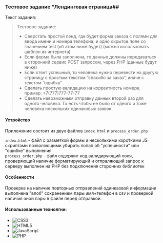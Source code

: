 ### Тестовое задание "Лендинговая страница##

Текст задания:

>Тестовое задание:
>- Сверстать простой лэнд, где будет форма заказа с полями для ввода имени и номера телефона, и одно скрытое поле со значением test (об этом ниже будет)
>(можно использовать шаблон из интернета)
>- Если форма была заполнена, то данные должны передаваться в сторонний сервис POST запросом, через PHP (данные будут ниже)
>- Если ответ успешный, то человека нужно перевести на другую страницу с простым текстом “спасибо за заказ”, иначе с текстом “ошибка”
>- Сделать простую валидацию на корректность номера, пример: +7(777)777-77-77
>- Сделать невозможным отправку данных второй раз для одного человека. То есть чтобы не было от одного и тоже человека нескольких одинаковых заявок
>

#### Устройство
Приложение состоит из двух файлов `index.html` и `process_order.php`


`index.html` - файл с разметкой формы и несколькими короткими JS скриптами позволяющими убирать попап об "успешности" или "ошибке" выполнения \
`process_order.php` - файл содержит код валидирующий поля, проверяющий наличие  форматирующий и отпраляющий запрос к серверу выполнен на PHP без подключения сторонних библиотек 


#### Особенности
Проверка на наличие повторных отправлений одинкаовой информации выполнена "влоб" сохранением пары имя+телефон в csv и проверкой наличия оной пары в файле перед отправкой.

#### Использованные технолгии:
-	![CSS3](https://img.shields.io/badge/css3-%231572B6.svg?style=for-the-badge&logo=css3&logoColor=white)
- ![HTML5](https://img.shields.io/badge/html5-%23E34F26.svg?style=for-the-badge&logo=html5&logoColor=white)
- ![JavaScript](https://img.shields.io/badge/javascript-%23323330.svg?style=for-the-badge&logo=javascript&logoColor=%23F7DF1E)
- ![PHP](https://img.shields.io/badge/php-%23777BB4.svg?style=for-the-badge&logo=php&logoColor=white)
